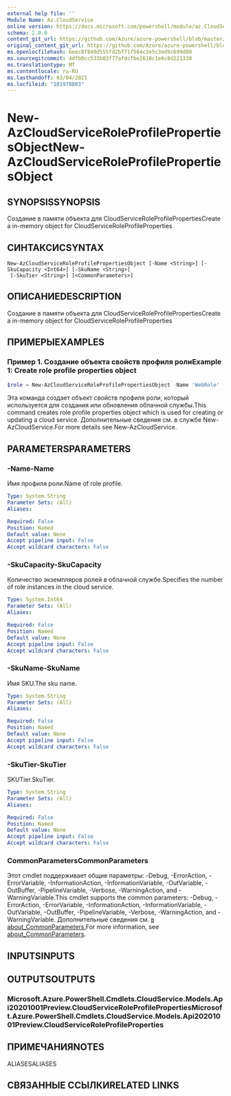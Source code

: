 ```yaml
---
external help file: ''
Module Name: Az.CloudService
online version: https://docs.microsoft.com/powershell/module/az.CloudService/new-AzCloudServiceRoleProfilePropertiesObject
schema: 2.0.0
content_git_url: https://github.com/Azure/azure-powershell/blob/master/src/CloudService/help/New-AzCloudServiceRoleProfilePropertiesObject.md
original_content_git_url: https://github.com/Azure/azure-powershell/blob/master/src/CloudService/help/New-AzCloudServiceRoleProfilePropertiesObject.md
ms.openlocfilehash: 6eec8f849d555fd2bf71f564c2e5c3ed9c699d80
ms.sourcegitcommit: 4dfb0cc533b83f77afdcfbe2618c1e6c8d221330
ms.translationtype: MT
ms.contentlocale: ru-RU
ms.lasthandoff: 03/04/2021
ms.locfileid: "101978803"
---
```

# <span data-ttu-id="9cd89-101">New-AzCloudServiceRoleProfilePropertiesObject</span><span class="sxs-lookup"><span data-stu-id="9cd89-101">New-AzCloudServiceRoleProfilePropertiesObject</span></span>

## <span data-ttu-id="9cd89-102">SYNOPSIS</span><span class="sxs-lookup"><span data-stu-id="9cd89-102">SYNOPSIS</span></span>
<span data-ttu-id="9cd89-103">Создание в памяти объекта для CloudServiceRoleProfileProperties</span><span class="sxs-lookup"><span data-stu-id="9cd89-103">Create a in-memory object for CloudServiceRoleProfileProperties</span></span>

## <span data-ttu-id="9cd89-104">СИНТАКСИС</span><span class="sxs-lookup"><span data-stu-id="9cd89-104">SYNTAX</span></span>

```
New-AzCloudServiceRoleProfilePropertiesObject [-Name <String>] [-SkuCapacity <Int64>] [-SkuName <String>]
 [-SkuTier <String>] [<CommonParameters>]
```

## <span data-ttu-id="9cd89-105">ОПИСАНИЕ</span><span class="sxs-lookup"><span data-stu-id="9cd89-105">DESCRIPTION</span></span>
<span data-ttu-id="9cd89-106">Создание в памяти объекта для CloudServiceRoleProfileProperties</span><span class="sxs-lookup"><span data-stu-id="9cd89-106">Create a in-memory object for CloudServiceRoleProfileProperties</span></span>

## <span data-ttu-id="9cd89-107">ПРИМЕРЫ</span><span class="sxs-lookup"><span data-stu-id="9cd89-107">EXAMPLES</span></span>

### <span data-ttu-id="9cd89-108">Пример 1. Создание объекта свойств профиля роли</span><span class="sxs-lookup"><span data-stu-id="9cd89-108">Example 1: Create role profile properties object</span></span>
```powershell
$role = New-AzCloudServiceRoleProfilePropertiesObject -Name 'WebRole' -SkuName 'Standard_D1_v2' -SkuTier 'Standard' -SkuCapacity 2
```

<span data-ttu-id="9cd89-109">Эта команда создает объект свойств профиля роли, который используется для создания или обновления облачной службы.</span><span class="sxs-lookup"><span data-stu-id="9cd89-109">This command creates role profile properties object which is used for creating or updating a cloud service.</span></span>
<span data-ttu-id="9cd89-110">Дополнительные сведения см. в службе New-AzCloudService.</span><span class="sxs-lookup"><span data-stu-id="9cd89-110">For more details see New-AzCloudService.</span></span>

## <span data-ttu-id="9cd89-111">PARAMETERS</span><span class="sxs-lookup"><span data-stu-id="9cd89-111">PARAMETERS</span></span>

### <span data-ttu-id="9cd89-112">-Name</span><span class="sxs-lookup"><span data-stu-id="9cd89-112">-Name</span></span>
<span data-ttu-id="9cd89-113">Имя профиля роли.</span><span class="sxs-lookup"><span data-stu-id="9cd89-113">Name of role profile.</span></span>

```yaml
Type: System.String
Parameter Sets: (All)
Aliases:

Required: False
Position: Named
Default value: None
Accept pipeline input: False
Accept wildcard characters: False
```

### <span data-ttu-id="9cd89-114">-SkuCapacity</span><span class="sxs-lookup"><span data-stu-id="9cd89-114">-SkuCapacity</span></span>
<span data-ttu-id="9cd89-115">Количество экземпляров ролей в облачной службе.</span><span class="sxs-lookup"><span data-stu-id="9cd89-115">Specifies the number of role instances in the cloud service.</span></span>

```yaml
Type: System.Int64
Parameter Sets: (All)
Aliases:

Required: False
Position: Named
Default value: None
Accept pipeline input: False
Accept wildcard characters: False
```

### <span data-ttu-id="9cd89-116">-SkuName</span><span class="sxs-lookup"><span data-stu-id="9cd89-116">-SkuName</span></span>
<span data-ttu-id="9cd89-117">Имя SKU.</span><span class="sxs-lookup"><span data-stu-id="9cd89-117">The sku name.</span></span>

```yaml
Type: System.String
Parameter Sets: (All)
Aliases:

Required: False
Position: Named
Default value: None
Accept pipeline input: False
Accept wildcard characters: False
```

### <span data-ttu-id="9cd89-118">-SkuTier</span><span class="sxs-lookup"><span data-stu-id="9cd89-118">-SkuTier</span></span>
<span data-ttu-id="9cd89-119">SKUTier.</span><span class="sxs-lookup"><span data-stu-id="9cd89-119">SkuTier.</span></span>

```yaml
Type: System.String
Parameter Sets: (All)
Aliases:

Required: False
Position: Named
Default value: None
Accept pipeline input: False
Accept wildcard characters: False
```

### <span data-ttu-id="9cd89-120">CommonParameters</span><span class="sxs-lookup"><span data-stu-id="9cd89-120">CommonParameters</span></span>
<span data-ttu-id="9cd89-121">Этот cmdlet поддерживает общие параметры: -Debug, -ErrorAction, -ErrorVariable, -InformationAction, -InformationVariable, -OutVariable, -OutBuffer, -PipelineVariable, -Verbose, -WarningAction, and -WarningVariable.</span><span class="sxs-lookup"><span data-stu-id="9cd89-121">This cmdlet supports the common parameters: -Debug, -ErrorAction, -ErrorVariable, -InformationAction, -InformationVariable, -OutVariable, -OutBuffer, -PipelineVariable, -Verbose, -WarningAction, and -WarningVariable.</span></span> <span data-ttu-id="9cd89-122">Дополнительные сведения см. [в about_CommonParameters.](http://go.microsoft.com/fwlink/?LinkID=113216)</span><span class="sxs-lookup"><span data-stu-id="9cd89-122">For more information, see [about_CommonParameters](http://go.microsoft.com/fwlink/?LinkID=113216).</span></span>

## <span data-ttu-id="9cd89-123">INPUTS</span><span class="sxs-lookup"><span data-stu-id="9cd89-123">INPUTS</span></span>

## <span data-ttu-id="9cd89-124">OUTPUTS</span><span class="sxs-lookup"><span data-stu-id="9cd89-124">OUTPUTS</span></span>

### <span data-ttu-id="9cd89-125">Microsoft.Azure.PowerShell.Cmdlets.CloudService.Models.Api20201001Preview.CloudServiceRoleProfileProperties</span><span class="sxs-lookup"><span data-stu-id="9cd89-125">Microsoft.Azure.PowerShell.Cmdlets.CloudService.Models.Api20201001Preview.CloudServiceRoleProfileProperties</span></span>

## <span data-ttu-id="9cd89-126">ПРИМЕЧАНИЯ</span><span class="sxs-lookup"><span data-stu-id="9cd89-126">NOTES</span></span>

<span data-ttu-id="9cd89-127">ALIASES</span><span class="sxs-lookup"><span data-stu-id="9cd89-127">ALIASES</span></span>

## <span data-ttu-id="9cd89-128">СВЯЗАННЫЕ ССЫЛКИ</span><span class="sxs-lookup"><span data-stu-id="9cd89-128">RELATED LINKS</span></span>

